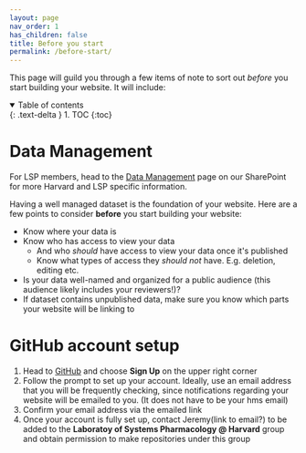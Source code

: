```yaml
---
layout: page
nav_order: 1
has_children: false
title: Before you start
permalink: /before-start/
---
```


This page will guild you through a few items of note to sort out _before_ you start building your website. It will include:

<details open markdown="block">
  <summary>
    Table of contents
  </summary>
  {: .text-delta }
1. TOC
{:toc}
</details>

# Data Management

For LSP members, head to the [Data Management](https://hu.sharepoint.com/sites/HiTS/SitePages/Tidy-Data.aspx) page on our SharePoint for more Harvard and LSP specific information.

Having a well managed dataset is the foundation of your website. Here are a few points to consider **before** you start building your website:
* Know where your data is
* Know who has access to view your data
    * And who *should* have access to view your data once it's published
    * Know what types of access they *should not* have. E.g. deletion, editing etc.
* Is your data well-named and organized for a public audience (this audience likely includes your reviewers!)?
* If dataset contains unpublished data, make sure you know which parts your website will be linking to

# GitHub account setup

1. Head to [GitHub](github.com) and choose **Sign Up** on the upper right corner
2. Follow the prompt to set up your account. Ideally, use an email address that you will be frequently checking, since notifications regarding your website will be emailed to you. (It does not have to be your hms email)
3. Confirm your email address via the emailed link
4. Once your account is fully set up, contact Jeremy(link to email?) to be added to the **Laboratoy of Systems Pharmacology @ Harvard** group and obtain permission to make repositories under this group

